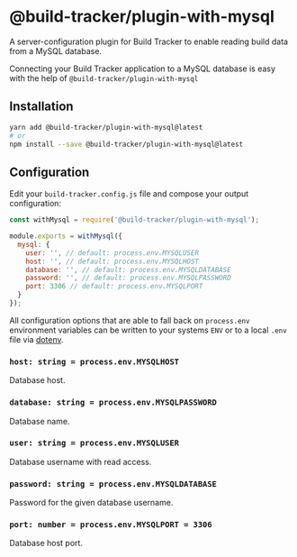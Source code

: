 # @build-tracker/plugin-with-mysql

A server-configuration plugin for Build Tracker to enable reading build data from a MySQL database.

Connecting your Build Tracker application to a MySQL database is easy with the help of `@build-tracker/plugin-with-mysql`

## Installation

```sh
yarn add @build-tracker/plugin-with-mysql@latest
# or
npm install --save @build-tracker/plugin-with-mysql@latest
```

## Configuration

Edit your `build-tracker.config.js` file and compose your output configuration:

```js
const withMysql = require('@build-tracker/plugin-with-mysql');

module.exports = withMysql({
  mysql: {
    user: '', // default: process.env.MYSQLUSER
    host: '', // default: process.env.MYSQLHOST
    database: '', // default: process.env.MYSQLDATABASE
    password: '', // default: process.env.MYSQLPASSWORD
    port: 3306 // default: process.env.MYSQLPORT
  }
});
```

All configuration options that are able to fall back on `process.env` environment variables can be written to your systems `ENV` or to a local `.env` file via [dotenv](https://github.com/motdotla/dotenv#readme).

### `host: string = process.env.MYSQLHOST`

Database host.

### `database: string = process.env.MYSQLPASSWORD`

Database name.

### `user: string = process.env.MYSQLUSER`

Database username with read access.

### `password: string = process.env.MYSQLDATABASE`

Password for the given database username.

### `port: number = process.env.MYSQLPORT = 3306`

Database host port.

